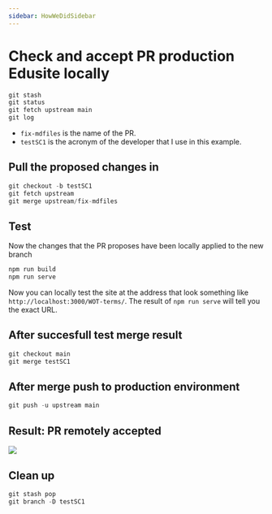 ```yaml
---
sidebar: HowWeDidSidebar
---
```

# Check and accept PR production Edusite locally

```jsx
git stash 
git status
git fetch upstream main
git log
```

- `fix-mdfiles` is the name of the PR.
- `testSC1` is the acronym of the developer that I use in this example.

## Pull the proposed changes in

```jsx
git checkout -b testSC1  
git fetch upstream
git merge upstream/fix-mdfiles
```

## Test
Now the changes that the PR proposes have been locally applied to the new branch

```jsx
npm run build
npm run serve
```
Now you can locally test the site at the address that look something like `http://localhost:3000/WOT-terms/`. The result of `npm run serve` will tell you the exact URL.

## After succesfull test  merge result
```jsx
git checkout main
git merge testSC1
```

## After merge push to production environment
```jsx
git push -u upstream main
```
## Result: PR remotely accepted
 ![](https://hackmd.io/_uploads/SkPSW_L6i.png)

 ## Clean up
 ```jsx
git stash pop
git branch -D testSC1
```